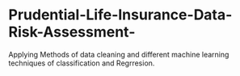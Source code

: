 # Prudential-Life-Insurance-Data-Risk-Assessment-
Applying Methods of data cleaning and different machine learning techniques of classification and Regrresion.
